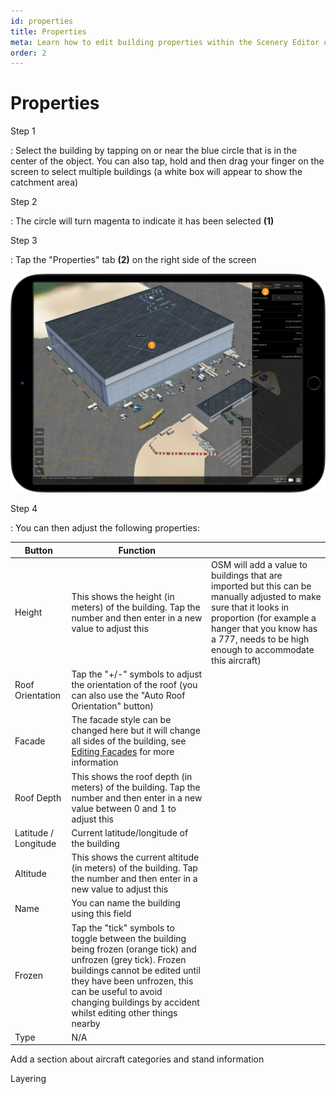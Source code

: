 ```yaml
---
id: properties
title: Properties
meta: Learn how to edit building properties within the Scenery Editor of Infinite Flight.
order: 2
---
```




# Properties



Step 1

: Select the building by tapping on or near the blue circle that is in the center of the object. You can also tap, hold and then drag your finger on the screen to select multiple buildings (a white box will appear to show the catchment area)



Step 2

: The circle will turn magenta to indicate it has been selected **(1)**



Step 3

: Tap the "Properties" tab **(2)** on the right side of the screen



![Changing Building Properties](_images/manual/frames/selecting-building-properties.png)



Step 4

: You can then adjust the following properties:



| Button               | Function                                                     |                                                              |
| -------------------- | ------------------------------------------------------------ | ------------------------------------------------------------ |
| Height               | This shows the height (in meters) of the building. Tap the number and then enter in a new value to adjust this | OSM will add a value to buildings that are imported but this can be manually adjusted to make sure that it looks in proportion (for example a hanger that you know has a 777, needs to be high enough to accommodate this aircraft) |
| Roof Orientation     | Tap the "+/-" symbols to adjust the orientation of the roof (you can also use the "Auto Roof Orientation" button) |                                                              |
| Facade               | The facade style can be changed here but it will change all sides of the building, see [Editing Facades](/guide/scenery-editor/buildings-and-facades/editing-facades) for more information |                                                              |
| Roof Depth           | This shows the roof depth (in meters) of the building. Tap the number and then enter in a new value between 0 and 1 to adjust this |                                                              |
| Latitude / Longitude | Current latitude/longitude of the building                   |                                                              |
| Altitude             | This shows the current altitude (in meters) of the building. Tap the number and then enter in a new value to adjust this |                                                              |
| Name                 | You can name the building using this field                   |                                                              |
| Frozen               | Tap the "tick" symbols to toggle between the building being frozen (orange tick) and unfrozen (grey tick). Frozen buildings cannot be edited until they have been unfrozen, this can be useful to avoid changing buildings by accident whilst editing other things nearby |                                                              |
| Type                 | N/A                                                          |                                                              |



Add a section about aircraft categories and stand information



Layering




